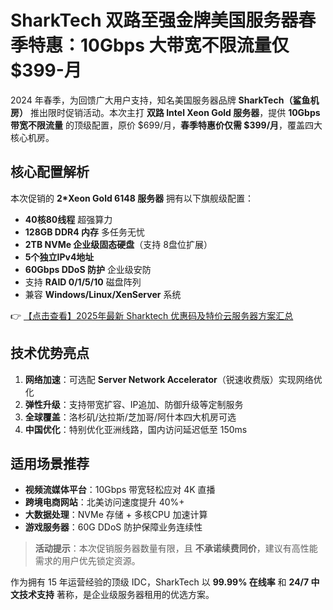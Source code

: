 # SharkTech 双路至强金牌美国服务器春季特惠：10Gbps 大带宽不限流量仅 $399-月

2024 年春季，为回馈广大用户支持，知名美国服务器品牌 **SharkTech（鲨鱼机房）** 推出限时促销活动。本次主打 **双路 Intel Xeon Gold 服务器**，提供 **10Gbps 带宽不限流量** 的顶级配置，原价 $699/月，**春季特惠价仅需 $399/月**，覆盖四大核心机房。

## 核心配置解析

本次促销的 **2*Xeon Gold 6148 服务器** 拥有以下旗舰级配置：
- **40核80线程** 超强算力
- **128GB DDR4 内存** 多任务无忧
- **2TB NVMe 企业级固态硬盘**（支持 8盘位扩展）
- **5个独立IPv4地址**
- **60Gbps DDoS 防护** 企业级安防
- 支持 **RAID 0/1/5/10** 磁盘阵列
- 兼容 **Windows/Linux/XenServer** 系统

👉 [【点击查看】2025年最新 Sharktech 优惠码及特价云服务器方案汇总](https://bit.ly/Sharktech)

## 技术优势亮点

1. **网络加速**：可选配 **Server Network Accelerator**（锐速收费版）实现网络优化
2. **弹性升级**：支持带宽扩容、IP追加、防御升级等定制服务
3. **全球覆盖**：洛杉矶/达拉斯/芝加哥/阿什本四大机房可选
4. **中国优化**：特别优化亚洲线路，国内访问延迟低至 150ms

## 适用场景推荐

- **视频流媒体平台**：10Gbps 带宽轻松应对 4K 直播
- **跨境电商网站**：北美访问速度提升 40%+
- **大数据处理**：NVMe 存储 + 多核CPU 加速计算
- **游戏服务器**：60G DDoS 防护保障业务连续性

> **活动提示**：本次促销服务器数量有限，且 **不承诺续费同价**，建议有高性能需求的用户优先锁定资源。

作为拥有 15 年运营经验的顶级 IDC，SharkTech 以 **99.99% 在线率** 和 **24/7 中文技术支持** 著称，是企业级服务器租用的优选方案。